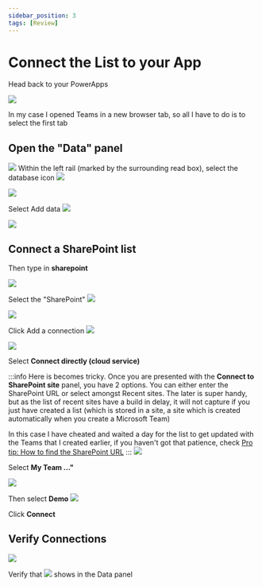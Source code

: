 ```yaml
---
sidebar_position: 3
tags: [Review]
---
```


# Connect the List to your App

Head back to your PowerApps 

![](2022-09-22-14-50-42.png)

In my case I opened Teams in a new browser tab, so all I have to do is to select the first tab 

## Open the "Data" panel 
![](2022-09-22-14-52-26.png)
Within the left rail (marked by the surrounding read box), select the database icon ![](2022-09-22-14-53-27.png)

![](2022-09-22-14-54-11.png)

Select Add data ![](2022-09-22-14-54-39.png)

![](2022-09-22-14-55-27.png)

## Connect a SharePoint list
Then type in **sharepoint** 

![](2022-09-22-14-56-35.png)

Select the "SharePoint"  ![](2022-09-22-14-59-09.png)

![](2022-09-22-15-00-46.png)

Click Add a connection ![](2022-09-22-15-01-02.png)

![](2022-09-22-15-01-31.png)

Select **Connect directly (cloud service)**

:::info
Here is becomes tricky. Once you are presented with the **Connect to SharePoint site** panel, you have 2 options. You can either enter the SharePoint URL or select amongst Recent sites.  The later is super handy, but as the list of recent sites have a build in delay, it will not capture if you just have created a list (which is stored in a site, a site which is created automatically when you create a Microsoft Team) 

In this case I have cheated and waited a day for the list to get updated with the Teams that I created earlier, if you haven't got that patience, check 
[Pro tip: How to find the SharePoint URL](../../pro-tips/connectors/sharepoint/how-to-find-the-SharePoint-URL/index.md)
:::
![](2022-09-23-08-29-21.png)

Select **My Team ..."**

![](2022-09-25-17-41-27.png)

Then select **Demo**
![](2022-09-25-17-42-11.png)


Click **Connect**
## Verify Connections
![](2022-09-25-17-42-43.png)

Verify that ![](2022-09-25-17-43-19.png) shows in the Data panel
